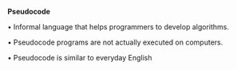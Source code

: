 **Pseudocode**

• Informal language that helps programmers to develop algorithms.

• Pseudocode programs are not actually executed on computers. 

• Pseudocode is similar to everyday English